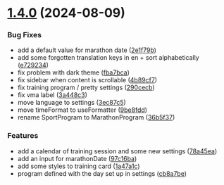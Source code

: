 # [1.4.0](https://github.com/TheoLaperrouse/MarathonProgram/compare/v1.3.0...v1.4.0) (2024-08-09)


### Bug Fixes

* add a default value for marathon date ([2e1f79b](https://github.com/TheoLaperrouse/MarathonProgram/commit/2e1f79b01f18668b307628f796b23ced4a69fa55))
* add some forgotten translation keys in en + sort alphabetically ([e729234](https://github.com/TheoLaperrouse/MarathonProgram/commit/e7292344a32f8e37d71fde1f6546a82a0aad5599))
* fix problem with dark theme ([fba7bca](https://github.com/TheoLaperrouse/MarathonProgram/commit/fba7bca06031a2876828b7961168c990e3cff513))
* fix sidebar when content is scrollable ([4b89cf7](https://github.com/TheoLaperrouse/MarathonProgram/commit/4b89cf7541b1de7f4a9a27ffe3d11c9733373192))
* fix training program / pretty settings ([290cecb](https://github.com/TheoLaperrouse/MarathonProgram/commit/290cecbfe7e633740194ff22b8a45b6f087f29b3))
* fix vma label ([3a448c3](https://github.com/TheoLaperrouse/MarathonProgram/commit/3a448c3b7832bcef196d7af55023ee16d20d6895))
* move language to settings ([3ec87c5](https://github.com/TheoLaperrouse/MarathonProgram/commit/3ec87c552dab2ca9edb5d927742b9bbdafa013fc))
* move timeFormat to useFormatter ([9be8fdd](https://github.com/TheoLaperrouse/MarathonProgram/commit/9be8fddc306329fda72754ede617b9ed0bd744d6))
* rename SportProgram to MarathonProgram ([36b5f37](https://github.com/TheoLaperrouse/MarathonProgram/commit/36b5f37f23a8e6d60a0ab11207045a7c1e406228))


### Features

* add a calendar of training session and some new settings ([78a45ea](https://github.com/TheoLaperrouse/MarathonProgram/commit/78a45ead3c1fe7092dac7177d156f01465c8616e))
* add an input for marathonDate ([97c16ba](https://github.com/TheoLaperrouse/MarathonProgram/commit/97c16bad5a892494f3e5c3d2e88b6bd98e690ae8))
* add some styles to training card ([1a47a1c](https://github.com/TheoLaperrouse/MarathonProgram/commit/1a47a1ceb0694a00220e4265188487a62862c6fe))
* program defined with the day set up in settings ([cb8a7be](https://github.com/TheoLaperrouse/MarathonProgram/commit/cb8a7be606aa2f5998a134560b62c66ac3f25843))
